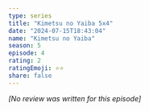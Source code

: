 ```yaml
---
type: series
title: "Kimetsu no Yaiba 5x4"
date: "2024-07-15T18:43:04"
name: "Kimetsu no Yaiba"
season: 5
episode: 4
rating: 2
ratingEmoji: ⭐️⭐️
share: false
---
```


*[No review was written for this episode]*

